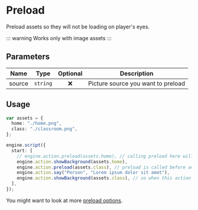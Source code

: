 # Preload

Preload assets so they will not be loading on player's eyes. 

::: warning
Works only with image assets
:::

## Parameters

|  Name  |   Type   | Optional |            Description             |
| :----: | :------: | :------: | :--------------------------------: |
| source | `string` |    ❌    | Picture source you want to preload |

## Usage

```ts
var assets = {
  home: "./home.png",
  class: "./classroom.png",
};

engine.script({
  start: [
    // engine.action.preload(assets.home), // calling preload here will have no effect
    engine.action.showBackground(assets.home),
    engine.action.preload(assets.class), // preload is called before action that takes players's time to skip
    engine.action.say("Person", "Lorem ipsum dolor sit amet"),
    engine.action.showBackground(assets.class), // so when this action will be used image will already be loaded
  ],
});
```

You might want to look at more [preload options](/guide/other-options.html#preloadassets).